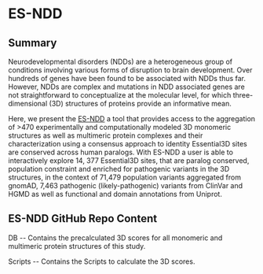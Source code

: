 # ES-NDD

## Summary 
Neurodevelopmental disorders (NDDs) are a heterogeneous group of conditions involving various forms of disruption to brain development. Over hundreds of genes have been found to be associated with NDDs thus far. However, NDDs are complex and mutations in NDD associated genes are not straightforward to conceptualize at the molecular level, for which three-dimensional (3D) structures of proteins provide an informative mean.

Here, we present the [ES-NDD](http://es-ndd.broadinstitute.org/index.html) a tool that provides access to the aggregation of >470 experimentally and computationally modeled 3D monomeric structures as well as multimeric protein complexes and their characterization using a consensus approach to identity Essential3D sites are conserved across human paralogs. With ES-NDD a user is able to interactively explore 14, 377 Essential3D sites, that are paralog conserved, population constraint and enriched for pathogenic variants in the 3D structures, in the context of 71,479 population variants aggregated from gnomAD, 7,463 pathogenic (likely-pathogenic) variants from ClinVar and HGMD as well as functional and domain annotations from Uniprot.

## ES-NDD GitHub Repo Content
DB -- Contains the precalculated 3D scores for all monomeric and multimeric protein structures of this study.

Scripts -- Contains the Scripts to calculate the 3D scores.

